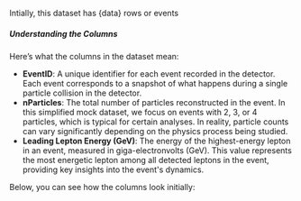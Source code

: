 Intially, this dataset has {data} rows or events

##### Understanding the Columns
Here’s what the columns in the dataset mean:
- **EventID**: A unique identifier for each event recorded in the detector. Each event corresponds to a snapshot of what happens during a single particle collision in the detector.
- **nParticles**: The total number of particles reconstructed in the event. In this simplified mock dataset, we focus on events with 2, 3, or 4 particles, which is typical for certain analyses. In reality, particle counts can vary significantly depending on the physics process being studied.
- **Leading Lepton Energy (GeV)**: The energy of the highest-energy lepton in an event, measured in giga-electronvolts (GeV). This value represents the most energetic lepton among all detected leptons in the event, providing key insights into the event's dynamics.

Below, you can see how the columns look initially: